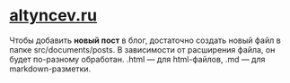 [altyncev.ru](http://altyncev.ru)
=============

Чтобы добавить **новый пост** в блог, достаточно создать новый файл в папке src/documents/posts. В зависимости от расширения файла, он будет по-разному обработан. .html — для html-файлов, .md — для markdown-разметки.
